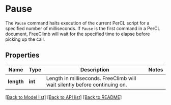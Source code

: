 # Pause

The `Pause` command halts execution of the current PerCL script for a specified number of milliseconds. If `Pause` is the first command in a PerCL document, FreeClimb will wait for the specified time to elapse before picking up the call.
## Properties
Name | Type | Description | Notes
------------ | ------------- | ------------- | -------------
**length** | **int** | Length in milliseconds. FreeClimb will wait silently before continuing on. | 

[[Back to Model list]](../README.md#documentation-for-models) [[Back to API list]](../README.md#documentation-for-api-endpoints) [[Back to README]](../README.md)


